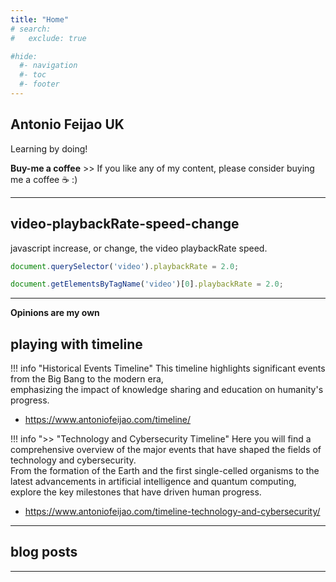 ```yaml
---
title: "Home"
# search:
#   exclude: true

#hide:
  #- navigation
  #- toc
  #- footer
---
```


##  Antonio Feijao UK

Learning by doing!

**Buy-me a coffee** >> If you like any of my content, please consider buying me a coffee ☕️ :)


<script type='text/javascript' src='https://storage.ko-fi.com/cdn/widget/Widget_2.js'></script>
<script type='text/javascript'>kofiwidget2.init('Buy-me-a-Coffee', '#ff5f5f', 'B0B019526');kofiwidget2.draw();</script>

---

## video-playbackRate-speed-change

javascript increase, or change, the video playbackRate speed.

```js
document.querySelector('video').playbackRate = 2.0;

document.getElementsByTagName('video')[0].playbackRate = 2.0;
```

---

**Opinions are my own**

## playing with timeline

!!! info "Historical Events Timeline"
    This timeline highlights significant events from the Big Bang to the modern era,  
    emphasizing the impact of knowledge sharing and education on humanity's progress.

* <https://www.antoniofeijao.com/timeline/>


!!! info ">> "Technology and Cybersecurity Timeline"
    Here you will find a comprehensive overview of the major events that have shaped the fields of technology and cybersecurity.  
    From the formation of the Earth and the first single-celled organisms to the latest advancements in artificial intelligence and quantum computing,  
    explore the key milestones that have driven human progress.

* https://www.antoniofeijao.com/timeline-technology-and-cybersecurity/


---

## blog posts

---
